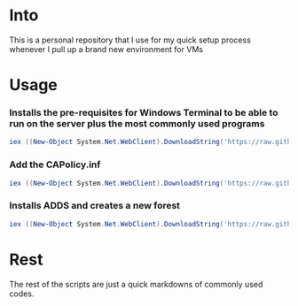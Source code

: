 # Into

This is a personal repository that I use for my quick setup process whenever I pull up a brand new environment for VMs

# Usage

### Installs the pre-requisites for Windows Terminal to be able to run on the server plus the most commonly used programs
```powershell
iex ((New-Object System.Net.WebClient).DownloadString('https://raw.githubusercontent.com/bendusz/server-setup/main/setup.ps1'))
```

### Add the CAPolicy.inf

```powershell
iex ((New-Object System.Net.WebClient).DownloadString('https://raw.githubusercontent.com/bendusz/server-setup/main/CAP_Install.ps1'))
```
### Installs ADDS and creates a new forest

```powershell
iex ((New-Object System.Net.WebClient).DownloadString('https://raw.githubusercontent.com/bendusz/server-setup/main/installNewADDS.ps1'))
```

# Rest
The rest of the scripts are just a quick markdowns of commonly used codes.
